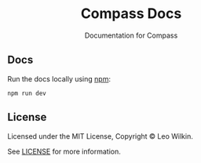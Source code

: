 <div align="center">
  <h1>Compass Docs</h1>
  <p>Documentation for Compass</p>
</div>


## Docs

Run the docs locally using [npm](https://npmjs.com):

```shell
npm run dev
```

## License

Licensed under the MIT License, Copyright © Leo Wilkin.

See [LICENSE](https://github.com/leowilkin/compass/blob/main/LICENSE) for more information.